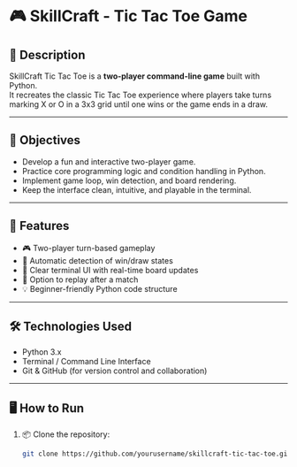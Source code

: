 # 🎮 SkillCraft - Tic Tac Toe Game

## 📝 Description
SkillCraft Tic Tac Toe is a **two-player command-line game** built with Python.  
It recreates the classic Tic Tac Toe experience where players take turns marking X or O in a 3x3 grid until one wins or the game ends in a draw.

---

## 🎯 Objectives
- Develop a fun and interactive two-player game.
- Practice core programming logic and condition handling in Python.
- Implement game loop, win detection, and board rendering.
- Keep the interface clean, intuitive, and playable in the terminal.

---

## 🚀 Features
- 🎮 Two-player turn-based gameplay
- 🧠 Automatic detection of win/draw states
- 🧼 Clear terminal UI with real-time board updates
- 🔁 Option to replay after a match
- 💡 Beginner-friendly Python code structure

---

## 🛠️ Technologies Used
- Python 3.x
- Terminal / Command Line Interface
- Git & GitHub (for version control and collaboration)

---

## 🖥️ How to Run

1. 📦 Clone the repository:
   ```bash
   git clone https://github.com/yourusername/skillcraft-tic-tac-toe.git
